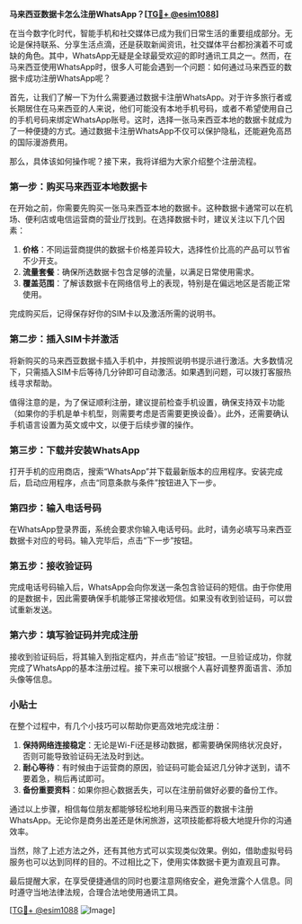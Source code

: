 **马来西亚数据卡怎么注册WhatsApp？[[TG💪+ @esim1088](https://t.me/s/esim1088)]**

在当今数字化时代，智能手机和社交媒体已成为我们日常生活的重要组成部分。无论是保持联系、分享生活点滴，还是获取新闻资讯，社交媒体平台都扮演着不可或缺的角色。其中，WhatsApp无疑是全球最受欢迎的即时通讯工具之一。然而，在马来西亚使用WhatsApp时，很多人可能会遇到一个问题：如何通过马来西亚的数据卡成功注册WhatsApp呢？

首先，让我们了解一下为什么需要通过数据卡注册WhatsApp。对于许多旅行者或长期居住在马来西亚的人来说，他们可能没有本地手机号码，或者不希望使用自己的手机号码来绑定WhatsApp账号。这时，选择一张马来西亚本地的数据卡就成为了一种便捷的方式。通过数据卡注册WhatsApp不仅可以保护隐私，还能避免高昂的国际漫游费用。

那么，具体该如何操作呢？接下来，我将详细为大家介绍整个注册流程。

### 第一步：购买马来西亚本地数据卡

在开始之前，你需要先购买一张马来西亚本地的数据卡。这种数据卡通常可以在机场、便利店或电信运营商的营业厅找到。在选择数据卡时，建议关注以下几个因素：

1. **价格**：不同运营商提供的数据卡价格差异较大，选择性价比高的产品可以节省不少开支。
2. **流量套餐**：确保所选数据卡包含足够的流量，以满足日常使用需求。
3. **覆盖范围**：了解该数据卡在网络信号上的表现，特别是在偏远地区是否能正常使用。

完成购买后，记得保存好你的SIM卡以及激活所需的说明书。

### 第二步：插入SIM卡并激活

将新购买的马来西亚数据卡插入手机中，并按照说明书提示进行激活。大多数情况下，只需插入SIM卡后等待几分钟即可自动激活。如果遇到问题，可以拨打客服热线寻求帮助。

值得注意的是，为了保证顺利注册，建议提前检查手机设置，确保支持双卡功能（如果你的手机是单卡机型，则需要考虑是否需要更换设备）。此外，还需要确认手机语言设置为英文或中文，以便于后续步骤的操作。

### 第三步：下载并安装WhatsApp

打开手机的应用商店，搜索“WhatsApp”并下载最新版本的应用程序。安装完成后，启动应用程序，点击“同意条款与条件”按钮进入下一步。

### 第四步：输入电话号码

在WhatsApp登录界面，系统会要求你输入电话号码。此时，请务必填写马来西亚数据卡对应的号码。输入完毕后，点击“下一步”按钮。

### 第五步：接收验证码

完成电话号码输入后，WhatsApp会向你发送一条包含验证码的短信。由于你使用的是数据卡，因此需要确保手机能够正常接收短信。如果没有收到验证码，可以尝试重新发送。

### 第六步：填写验证码并完成注册

接收到验证码后，将其输入到指定框内，并点击“验证”按钮。一旦验证成功，你就完成了WhatsApp的基本注册过程。接下来可以根据个人喜好调整界面语言、添加头像等信息。

### 小贴士

在整个过程中，有几个小技巧可以帮助你更高效地完成注册：

1. **保持网络连接稳定**：无论是Wi-Fi还是移动数据，都需要确保网络状况良好，否则可能导致验证码无法及时到达。
2. **耐心等待**：有时候由于运营商的原因，验证码可能会延迟几分钟才送到，请不要着急，稍后再试即可。
3. **备份重要资料**：如果你担心数据丢失，可以在注册前做好必要的备份工作。

通过以上步骤，相信每位朋友都能够轻松地利用马来西亚的数据卡注册WhatsApp。无论你是商务出差还是休闲旅游，这项技能都将极大地提升你的沟通效率。

当然，除了上述方法之外，还有其他方式可以实现类似效果。例如，借助虚拟号码服务也可以达到同样的目的。不过相比之下，使用实体数据卡更为直观且可靠。

最后提醒大家，在享受便捷通信的同时也要注意网络安全，避免泄露个人信息。同时遵守当地法律法规，合理合法地使用通讯工具。

[[TG💪+ @esim1088](https://t.me/s/esim1088) ![Image](https://i.postimg.cc/4NQfJmqS/Snipaste-2025-05-13-00-14-12.png)]